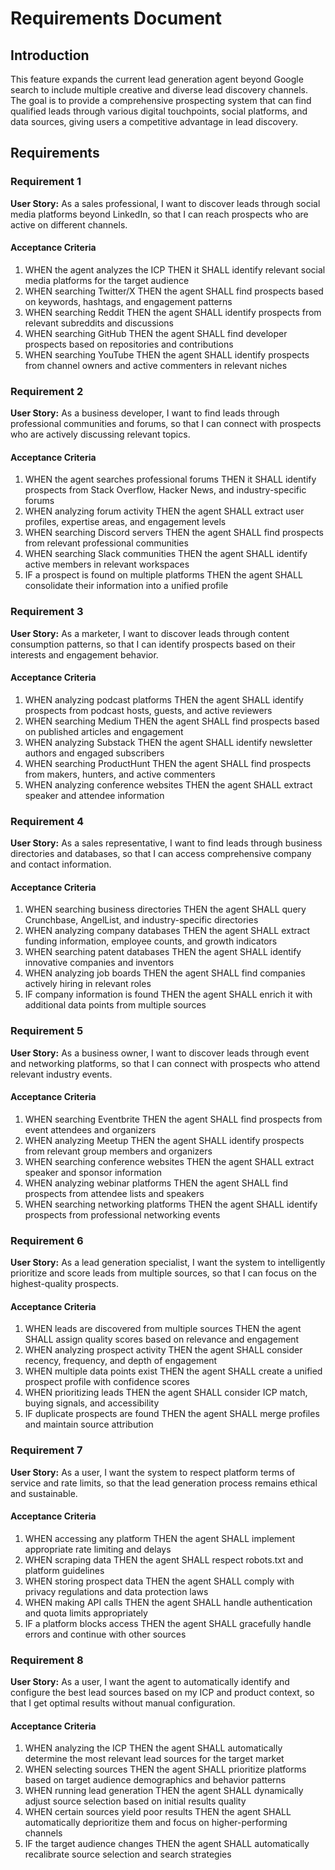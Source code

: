 # Requirements Document

## Introduction

This feature expands the current lead generation agent beyond Google search to include multiple creative and diverse lead discovery channels. The goal is to provide a comprehensive prospecting system that can find qualified leads through various digital touchpoints, social platforms, and data sources, giving users a competitive advantage in lead discovery.

## Requirements

### Requirement 1

**User Story:** As a sales professional, I want to discover leads through social media platforms beyond LinkedIn, so that I can reach prospects who are active on different channels.

#### Acceptance Criteria

1. WHEN the agent analyzes the ICP THEN it SHALL identify relevant social media platforms for the target audience
2. WHEN searching Twitter/X THEN the agent SHALL find prospects based on keywords, hashtags, and engagement patterns
3. WHEN searching Reddit THEN the agent SHALL identify prospects from relevant subreddits and discussions
4. WHEN searching GitHub THEN the agent SHALL find developer prospects based on repositories and contributions
5. WHEN searching YouTube THEN the agent SHALL identify prospects from channel owners and active commenters in relevant niches

### Requirement 2

**User Story:** As a business developer, I want to find leads through professional communities and forums, so that I can connect with prospects who are actively discussing relevant topics.

#### Acceptance Criteria

1. WHEN the agent searches professional forums THEN it SHALL identify prospects from Stack Overflow, Hacker News, and industry-specific forums
2. WHEN analyzing forum activity THEN the agent SHALL extract user profiles, expertise areas, and engagement levels
3. WHEN searching Discord servers THEN the agent SHALL find prospects from relevant professional communities
4. WHEN searching Slack communities THEN the agent SHALL identify active members in relevant workspaces
5. IF a prospect is found on multiple platforms THEN the agent SHALL consolidate their information into a unified profile

### Requirement 3

**User Story:** As a marketer, I want to discover leads through content consumption patterns, so that I can identify prospects based on their interests and engagement behavior.

#### Acceptance Criteria

1. WHEN analyzing podcast platforms THEN the agent SHALL identify prospects from podcast hosts, guests, and active reviewers
2. WHEN searching Medium THEN the agent SHALL find prospects based on published articles and engagement
3. WHEN analyzing Substack THEN the agent SHALL identify newsletter authors and engaged subscribers
4. WHEN searching ProductHunt THEN the agent SHALL find prospects from makers, hunters, and active commenters
5. WHEN analyzing conference websites THEN the agent SHALL extract speaker and attendee information

### Requirement 4

**User Story:** As a sales representative, I want to find leads through business directories and databases, so that I can access comprehensive company and contact information.

#### Acceptance Criteria

1. WHEN searching business directories THEN the agent SHALL query Crunchbase, AngelList, and industry-specific directories
2. WHEN analyzing company databases THEN the agent SHALL extract funding information, employee counts, and growth indicators
3. WHEN searching patent databases THEN the agent SHALL identify innovative companies and inventors
4. WHEN analyzing job boards THEN the agent SHALL find companies actively hiring in relevant roles
5. IF company information is found THEN the agent SHALL enrich it with additional data points from multiple sources

### Requirement 5

**User Story:** As a business owner, I want to discover leads through event and networking platforms, so that I can connect with prospects who attend relevant industry events.

#### Acceptance Criteria

1. WHEN searching Eventbrite THEN the agent SHALL find prospects from event attendees and organizers
2. WHEN analyzing Meetup THEN the agent SHALL identify prospects from relevant group members and organizers
3. WHEN searching conference websites THEN the agent SHALL extract speaker and sponsor information
4. WHEN analyzing webinar platforms THEN the agent SHALL find prospects from attendee lists and speakers
5. WHEN searching networking platforms THEN the agent SHALL identify prospects from professional networking events

### Requirement 6

**User Story:** As a lead generation specialist, I want the system to intelligently prioritize and score leads from multiple sources, so that I can focus on the highest-quality prospects.

#### Acceptance Criteria

1. WHEN leads are discovered from multiple sources THEN the agent SHALL assign quality scores based on relevance and engagement
2. WHEN analyzing prospect activity THEN the agent SHALL consider recency, frequency, and depth of engagement
3. WHEN multiple data points exist THEN the agent SHALL create a unified prospect profile with confidence scores
4. WHEN prioritizing leads THEN the agent SHALL consider ICP match, buying signals, and accessibility
5. IF duplicate prospects are found THEN the agent SHALL merge profiles and maintain source attribution

### Requirement 7

**User Story:** As a user, I want the system to respect platform terms of service and rate limits, so that the lead generation process remains ethical and sustainable.

#### Acceptance Criteria

1. WHEN accessing any platform THEN the agent SHALL implement appropriate rate limiting and delays
2. WHEN scraping data THEN the agent SHALL respect robots.txt and platform guidelines
3. WHEN storing prospect data THEN the agent SHALL comply with privacy regulations and data protection laws
4. WHEN making API calls THEN the agent SHALL handle authentication and quota limits appropriately
5. IF a platform blocks access THEN the agent SHALL gracefully handle errors and continue with other sources

### Requirement 8

**User Story:** As a user, I want the agent to automatically identify and configure the best lead sources based on my ICP and product context, so that I get optimal results without manual configuration.

#### Acceptance Criteria

1. WHEN analyzing the ICP THEN the agent SHALL automatically determine the most relevant lead sources for the target market
2. WHEN selecting sources THEN the agent SHALL prioritize platforms based on target audience demographics and behavior patterns
3. WHEN running lead generation THEN the agent SHALL dynamically adjust source selection based on initial results quality
4. WHEN certain sources yield poor results THEN the agent SHALL automatically deprioritize them and focus on higher-performing channels
5. IF the target audience changes THEN the agent SHALL automatically recalibrate source selection and search strategies